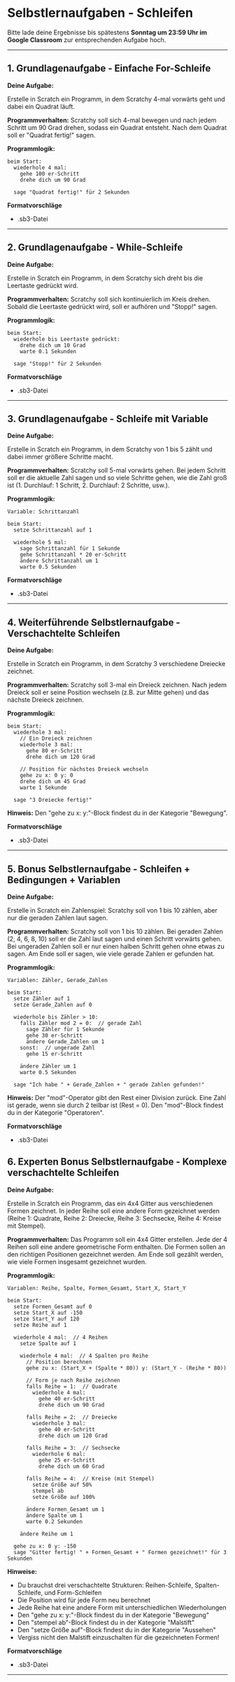 # Selbstlernaufgaben - Schleifen

Bitte lade deine Ergebnisse bis spätestens **Sonntag um 23:59 Uhr im Google Classroom** zur entsprechenden Aufgabe hoch.

---

## 1. Grundlagenaufgabe - Einfache For-Schleife

**Deine Aufgabe:**

Erstelle in Scratch ein Programm, in dem Scratchy 4-mal vorwärts geht und dabei ein Quadrat läuft.

**Programmverhalten:**
Scratchy soll sich 4-mal bewegen und nach jedem Schritt um 90 Grad drehen, sodass ein Quadrat entsteht. Nach dem Quadrat soll er "Quadrat fertig!" sagen.

**Programmlogik:**
```
beim Start:
  wiederhole 4 mal:
    gehe 100 er-Schritt
    drehe dich um 90 Grad
    
  sage "Quadrat fertig!" für 2 Sekunden
```

**Formatvorschläge**
- .sb3-Datei

---


## 2. Grundlagenaufgabe - While-Schleife

**Deine Aufgabe:**

Erstelle in Scratch ein Programm, in dem Scratchy sich dreht bis die Leertaste gedrückt wird.

**Programmverhalten:**
Scratchy soll sich kontinuierlich im Kreis drehen. Sobald die Leertaste gedrückt wird, soll er aufhören und "Stopp!" sagen.

**Programmlogik:**
```
beim Start:
  wiederhole bis Leertaste gedrückt:
    drehe dich um 10 Grad
    warte 0.1 Sekunden
    
  sage "Stopp!" für 2 Sekunden
```

**Formatvorschläge**
- .sb3-Datei

---

## 3. Grundlagenaufgabe - Schleife mit Variable

**Deine Aufgabe:**

Erstelle in Scratch ein Programm, in dem Scratchy von 1 bis 5 zählt und dabei immer größere Schritte macht.

**Programmverhalten:**
Scratchy soll 5-mal vorwärts gehen. Bei jedem Schritt soll er die aktuelle Zahl sagen und so viele Schritte gehen, wie die Zahl groß ist (1. Durchlauf: 1 Schritt, 2. Durchlauf: 2 Schritte, usw.).

**Programmlogik:**
```
Variable: Schrittanzahl

beim Start:
  setze Schrittanzahl auf 1
  
  wiederhole 5 mal:
    sage Schrittanzahl für 1 Sekunde
    gehe Schrittanzahl * 20 er-Schritt
    ändere Schrittanzahl um 1
    warte 0.5 Sekunden
```

**Formatvorschläge**
- .sb3-Datei

---

## 4. Weiterführende Selbstlernaufgabe - Verschachtelte Schleifen

**Deine Aufgabe:**

Erstelle in Scratch ein Programm, in dem Scratchy 3 verschiedene Dreiecke zeichnet.

**Programmverhalten:**
Scratchy soll 3-mal ein Dreieck zeichnen. Nach jedem Dreieck soll er seine Position wechseln (z.B. zur Mitte gehen) und das nächste Dreieck zeichnen.

**Programmlogik:**
```
beim Start:
  wiederhole 3 mal:
    // Ein Dreieck zeichnen
    wiederhole 3 mal:
      gehe 80 er-Schritt
      drehe dich um 120 Grad
      
    // Position für nächstes Dreieck wechseln
    gehe zu x: 0 y: 0
    drehe dich um 45 Grad
    warte 1 Sekunde
    
  sage "3 Dreiecke fertig!"
```

**Hinweis:**
Den "gehe zu x: y:"-Block findest du in der Kategorie "Bewegung".

**Formatvorschläge**
- .sb3-Datei

---

## 5. Bonus Selbstlernaufgabe - Schleifen + Bedingungen + Variablen

**Deine Aufgabe:**

Erstelle in Scratch ein Zahlenspiel: Scratchy soll von 1 bis 10 zählen, aber nur die geraden Zahlen laut sagen.

**Programmverhalten:**
Scratchy soll von 1 bis 10 zählen. Bei geraden Zahlen (2, 4, 6, 8, 10) soll er die Zahl laut sagen und einen Schritt vorwärts gehen. Bei ungeraden Zahlen soll er nur einen halben Schritt gehen ohne etwas zu sagen. Am Ende soll er sagen, wie viele gerade Zahlen er gefunden hat.

**Programmlogik:**
```
Variablen: Zähler, Gerade_Zahlen

beim Start:
  setze Zähler auf 1
  setze Gerade_Zahlen auf 0
  
  wiederhole bis Zähler > 10:
    falls Zähler mod 2 = 0:  // gerade Zahl
      sage Zähler für 1 Sekunde
      gehe 30 er-Schritt
      ändere Gerade_Zahlen um 1
    sonst:  // ungerade Zahl
      gehe 15 er-Schritt
      
    ändere Zähler um 1
    warte 0.5 Sekunden
    
  sage "Ich habe " + Gerade_Zahlen + " gerade Zahlen gefunden!"
```

**Hinweis:**
Der "mod"-Operator gibt den Rest einer Division zurück. Eine Zahl ist gerade, wenn sie durch 2 teilbar ist (Rest = 0). Den "mod"-Block findest du in der Kategorie "Operatoren".

**Formatvorschläge**
- .sb3-Datei


## 6. Experten Bonus Selbstlernaufgabe - Komplexe verschachtelte Schleifen

**Deine Aufgabe:**

Erstelle in Scratch ein Programm, das ein 4x4 Gitter aus verschiedenen Formen zeichnet. In jeder Reihe soll eine andere Form gezeichnet werden (Reihe 1: Quadrate, Reihe 2: Dreiecke, Reihe 3: Sechsecke, Reihe 4: Kreise mit Stempel).

**Programmverhalten:**
Das Programm soll ein 4x4 Gitter erstellen. Jede der 4 Reihen soll eine andere geometrische Form enthalten. Die Formen sollen an den richtigen Positionen gezeichnet werden. Am Ende soll gezählt werden, wie viele Formen insgesamt gezeichnet wurden.

**Programmlogik:**
```
Variablen: Reihe, Spalte, Formen_Gesamt, Start_X, Start_Y

beim Start:
  setze Formen_Gesamt auf 0
  setze Start_X auf -150
  setze Start_Y auf 120
  setze Reihe auf 1
  
  wiederhole 4 mal:  // 4 Reihen
    setze Spalte auf 1
    
    wiederhole 4 mal:  // 4 Spalten pro Reihe
      // Position berechnen
      gehe zu x: (Start_X + (Spalte * 80)) y: (Start_Y - (Reihe * 80))
      
      // Form je nach Reihe zeichnen
      falls Reihe = 1:  // Quadrate
        wiederhole 4 mal:
          gehe 40 er-Schritt
          drehe dich um 90 Grad
          
      falls Reihe = 2:  // Dreiecke
        wiederhole 3 mal:
          gehe 40 er-Schritt
          drehe dich um 120 Grad
          
      falls Reihe = 3:  // Sechsecke
        wiederhole 6 mal:
          gehe 25 er-Schritt
          drehe dich um 60 Grad
          
      falls Reihe = 4:  // Kreise (mit Stempel)
        setze Größe auf 50%
        stempel ab
        setze Größe auf 100%
      
      ändere Formen_Gesamt um 1
      ändere Spalte um 1
      warte 0.2 Sekunden
      
    ändere Reihe um 1
    
  gehe zu x: 0 y: -150
  sage "Gitter fertig! " + Formen_Gesamt + " Formen gezeichnet!" für 3 Sekunden
```

**Hinweise:**
- Du brauchst drei verschachtelte Strukturen: Reihen-Schleife, Spalten-Schleife, und Form-Schleifen
- Die Position wird für jede Form neu berechnet
- Jede Reihe hat eine andere Form mit unterschiedlichen Wiederholungen
- Den "gehe zu x: y:"-Block findest du in der Kategorie "Bewegung"
- Den "stempel ab"-Block findest du in der Kategorie "Malstift"
- Den "setze Größe auf"-Block findest du in der Kategorie "Aussehen"
- Vergiss nicht den Malstift einzuschalten für die gezeichneten Formen!

**Formatvorschläge**
- .sb3-Datei

---
